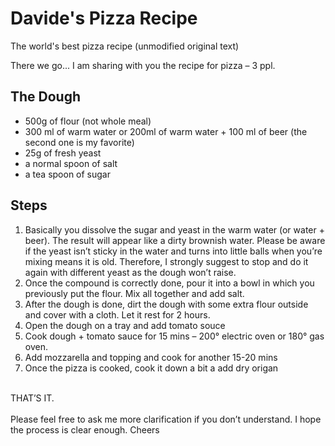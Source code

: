 # Davide's Pizza Recipe
The world's best pizza recipe (unmodified original text)

There we go... I am sharing with you the recipe for pizza – 3 ppl.<br>

## The Dough
- 500g of flour (not whole meal)
- 300 ml of warm water or 200ml of warm water + 100 ml of beer (the second one is my
favorite)
- 25g of fresh yeast
- a normal spoon of salt
- a tea spoon of sugar

## Steps
1. Basically you dissolve the sugar and yeast in the warm water (or water + beer). The result will appear
like a dirty brownish water. Please be aware if the yeast isn’t sticky in the water and turns into little balls
when you’re mixing means it is old. Therefore, I strongly suggest to stop and do it again with different
yeast as the dough won’t raise.
2. Once the compound is correctly done, pour it into a bowl in which you previously put the flour. Mix all
together and add salt.
3. After the dough is done, dirt the dough with some extra flour outside and cover with a cloth. Let it rest
for 2 hours.
4. Open the dough on a tray and add tomato souce
5. Cook dough + tomato sauce for 15 mins – 200° electric oven or 180° gas oven.
6. Add mozzarella and topping and cook for another 15-20 mins
7. Once the pizza is cooked, cook it down a bit a add dry origan
<br>
THAT’S IT.
<br>
<br>
Please feel free to ask me more clarification if you don’t understand. I hope the process is clear enough.
Cheers
